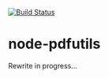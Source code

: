 [![Build Status](https://travis-ci.org/Gottox/node-pdfutils.svg?branch=rewrite-0.4)](https://travis-ci.org/Gottox/node-pdfutils)

node-pdfutils
=============

Rewrite in progress...

